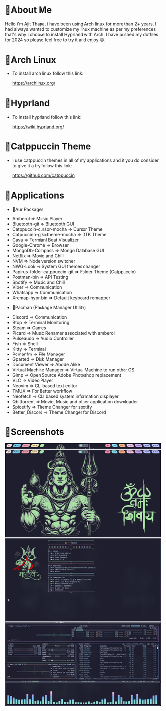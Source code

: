 # 🔱About Me

Hello i'm Ajit Thapa, i have been using Arch linux for more than 2+ years. I had always wanted to customize my linux machine as per my preferences that's why i choose to install Hyprland with Arch. I have pushed my dotfiles for 2024 so please feel free to try it and enjoy 😊.

# 🔱Arch Linux

- To install arch linux follow this link:

  https://archlinux.org/

# 🔱Hyprland

- To install hyprland follow this link:

  https://wiki.hyprland.org/

# 🔱Catppuccin Theme

- I use catppuccin themes in all of my applications and if you do consider to give it a try follow this link:

  https://github.com/catppuccin

# 🔱Applications

- 🔱Aur Packages

* Amberol => Music Player
* Bluetooth-git => Bluetooth GUI
* Catppuccin-cursor-mocha => Cursor Theme
* Catpuccinn-gtk=theme-mocha => GTK Theme
* Cava => Termianl Beat Visualizer
* Google-Chrome => Browser
* MongoDb-Compass => Mongo Database GUI
* Netflix => Movie and Chill
* NVM => Node version switcher
* NWG-Look => System GUI themes changer
* Papirus-folder-catppuccin-git => Folder Theme (Catppuccin)
* Postman-bin => API Testing
* Spotify => Music and Chill
* Viber => Communication
* Whatsapp => Communication
* Xremap-hypr-bin => Default keyboard remapper

- 🔱Pacman (Package Manager Utility)

* Discord => Communication
* Btop => Terminal Monitoring
* Steam => Games
* Picard => Music Renamer associated with amberol
* Pulseaudo => Audio Controller
* Fish => Shell
* Kitty => Terminal
* Pcmanfm => File Manager
* Gparted => Disk Manager
* Document Viewer => Abode Alike
* Virtual Machine Manager => Virtual Machine to run other OS
* Gimp => Open Source Adobe Photoshop replacement
* VLC => Video Player
* Neovim => CLI based text editor
* TMUX => For Better workflow
* Neofetch => CLI based system information displayer
* Qbittorrent => Movie, Music and other application downloader
* Spicetify => Theme Changer for spotify
* Better_Discord => Theme Changer for Discord

# 🔱Screenshots

![alt text](https://github.com/Ajit1428/dotfiles/blob/at/screenshots/waybar.png)
![alt text](https://github.com/Ajit1428/dotfiles/blob/at/screenshots/wallpaper_hyprpaper.png)
![alt text](https://github.com/Ajit1428/dotfiles/blob/at/screenshots/terminal_kitty.png)
![alt text](https://github.com/Ajit1428/dotfiles/blob/at/screenshots/cava_btop.png)
